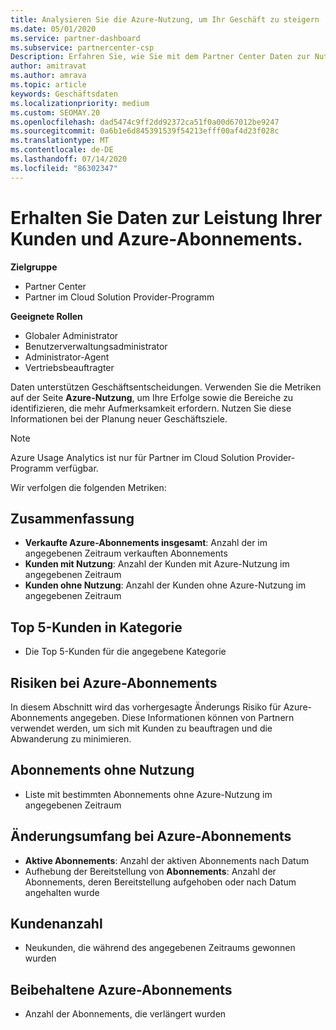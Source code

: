 ```yaml
---
title: Analysieren Sie die Azure-Nutzung, um Ihr Geschäft zu steigern
ms.date: 05/01/2020
ms.service: partner-dashboard
ms.subservice: partnercenter-csp
Description: Erfahren Sie, wie Sie mit dem Partner Center Daten zur Nutzung der Azure-Abonnements ihrer Kunden erhalten.
author: amitravat
ms.author: amrava
ms.topic: article
keywords: Geschäftsdaten
ms.localizationpriority: medium
ms.custom: SEOMAY.20
ms.openlocfilehash: dad5474c9ff2dd92372ca51f0a00d67012be9247
ms.sourcegitcommit: 0a6b1e6d845391539f54213efff00af4d23f028c
ms.translationtype: MT
ms.contentlocale: de-DE
ms.lasthandoff: 07/14/2020
ms.locfileid: "86302347"
---
```

# <a name="get-data-about-how-well-your-customers-and-azure-subscriptions-are-doing"></a>Erhalten Sie Daten zur Leistung Ihrer Kunden und Azure-Abonnements.

**Zielgruppe**

- Partner Center
- Partner im Cloud Solution Provider-Programm

**Geeignete Rollen**

- Globaler Administrator
- Benutzerverwaltungsadministrator
- Administrator-Agent
- Vertriebsbeauftragter

Daten unterstützen Geschäftsentscheidungen. Verwenden Sie die Metriken auf der Seite **Azure-Nutzung**, um Ihre Erfolge sowie die Bereiche zu identifizieren, die mehr Aufmerksamkeit erfordern. Nutzen Sie diese Informationen bei der Planung neuer Geschäftsziele.

> [!NOTE]
> Azure Usage Analytics ist nur für Partner im Cloud Solution Provider-Programm verfügbar.

Wir verfolgen die folgenden Metriken:

## <a name="summary"></a>Zusammenfassung

- **Verkaufte Azure-Abonnements insgesamt**: Anzahl der im angegebenen Zeitraum verkauften Abonnements  
- **Kunden mit Nutzung**: Anzahl der Kunden mit Azure-Nutzung im angegebenen Zeitraum  
- **Kunden ohne Nutzung**: Anzahl der Kunden ohne Azure-Nutzung im angegebenen Zeitraum  

## <a name="top-5-customers-in-category"></a>Top 5-Kunden in Kategorie

- Die Top 5-Kunden für die angegebene Kategorie  

## <a name="azure-subscriptions-at-risk"></a>Risiken bei Azure-Abonnements

In diesem Abschnitt wird das vorhergesagte Änderungs Risiko für Azure-Abonnements angegeben. Diese Informationen können von Partnern verwendet werden, um sich mit Kunden zu beauftragen und die Abwanderung zu minimieren.

## <a name="subscriptions-without-usage"></a>Abonnements ohne Nutzung

- Liste mit bestimmten Abonnements ohne Azure-Nutzung im angegebenen Zeitraum  

## <a name="azure-subscription-churn"></a>Änderungsumfang bei Azure-Abonnements

- **Aktive Abonnements**: Anzahl der aktiven Abonnements nach Datum  
- Aufhebung der Bereitstellung von **Abonnements**: Anzahl der Abonnements, deren Bereitstellung aufgehoben oder nach Datum angehalten wurde  

## <a name="customer-count"></a>Kundenanzahl

- Neukunden, die während des angegebenen Zeitraums gewonnen wurden  

## <a name="azure-subscription-retention"></a>Beibehaltene Azure-Abonnements

- Anzahl der Abonnements, die verlängert wurden
